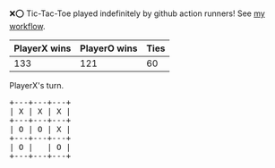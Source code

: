 :x::o: Tic-Tac-Toe played indefinitely by github action runners! See [my workflow](.github/workflows/play.yaml).

|PlayerX wins|PlayerO wins|Ties|
|-|-|-|
|133|121|60|

PlayerX's turn.

<pre>
+---+---+---+
| X | X | X |
+---+---+---+
| O | O | X |
+---+---+---+
| O |   | O |
+---+---+---+
</pre>